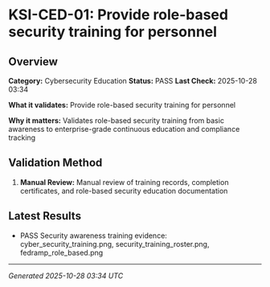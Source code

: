 # KSI-CED-01: Provide role-based security training for personnel

## Overview

**Category:** Cybersecurity Education
**Status:** PASS
**Last Check:** 2025-10-28 03:34

**What it validates:** Provide role-based security training for personnel

**Why it matters:** Validates role-based security training from basic awareness to enterprise-grade continuous education and compliance tracking

## Validation Method

1. **Manual Review:** Manual review of training records, completion certificates, and role-based security education documentation

## Latest Results

- PASS Security awareness training evidence: cyber_security_training.png, security_training_roster.png, fedramp_role_based.png

---
*Generated 2025-10-28 03:34 UTC*